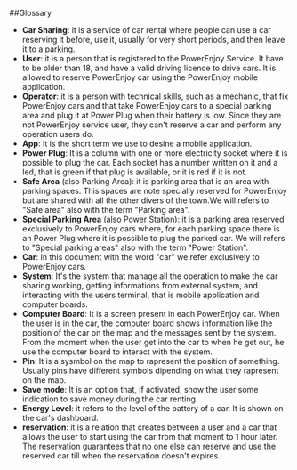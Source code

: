 ##Glossary

* **Car Sharing**: it is a service of car rental where people can use a car reserving it before, use it, usually for very short periods, and then leave it to a parking.
* **User**: it is a person that is registered to the PowerEnjoy Service. It have to be older than 18, and have a valid driving licence to drive cars. It is allowed to reserve PowerEnjoy car using the PowerEnjoy mobile application.
* **Operator**: it is a person with technical skills, such as a mechanic, that fix PowerEnjoy cars and that take PowerEnjoy cars to a special parking area and plug it at Power Plug when their battery is low. Since they are not PowerEnjoy service user, they can't reserve a car and perform any operation users do.
* **App**: It is the short term we use to desine a mobile application.
* **Power Plug**: It is a column with one or more electricity socket where it is possible to plug the car. Each socket has a number written on it and a led, that is green if that plug is available, or it is red if it is not. 
* **Safe Area** (also Parking Area): it is parking area that is an area with parking spaces. This spaces are note specially reserved for PowerEnjoy but are shared with all the other divers of the town.We will refers to "Safe area" also with the term "Parking area".
* **Special Parking Area** (also Power Station): it is a parking area reserved exclusively to PowerEnjoy cars where, for each parking space there is an Power Plug where it is possible to plug the parked car. We will refers to "Special parking areas" also with the term "Power Station".
* **Car**: In this document with the word "car" we refer exclusively to PowerEnjoy cars.
* **System**: It's the system that manage all the operation to make the car sharing working, getting informations from external system, and interacting with the users terminal, that is mobile application and computer boards.
* **Computer Board**: It is a screen present in each PowerEnjoy car. When the user is in the car, the computer board shows information like the position of the car on the map and the messages sent by the system. From the moment when the user get into the car to when he get out, he use the computer board to interact with the system.
* **Pin**: It is a sysmbol on the map to rapresent the position of something. Usually pins have different symbols dipending on what they rapresent on the map.
* **Save mode**: It is an option that, if activated, show the user some indication to save money during the car renting.
* **Energy Level**: it refers to the level of the battery of a car. It is shown on the car's dashboard.
* **reservation**: it is a relation that creates between a user and a car that allows the user to start using the car from that moment to 1 hour later. The reservation guarantees that no one else can reserve and use the reserved car till when the reservation doesn't expires. 